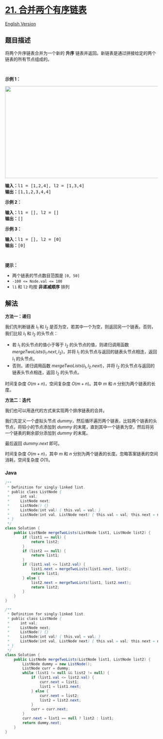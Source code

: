 # [21. 合并两个有序链表](https://leetcode.cn/problems/merge-two-sorted-lists)

[English Version](/solution/0000-0099/0021.Merge%20Two%20Sorted%20Lists/README_EN.md)

## 题目描述

<p>将两个升序链表合并为一个新的 <strong>升序</strong> 链表并返回。新链表是通过拼接给定的两个链表的所有节点组成的。 </p>

<p> </p>

<p><strong>示例 1：</strong></p>
<img alt="" src="https://fastly.jsdelivr.net/gh/doocs/leetcode@main/solution/0000-0099/0021.Merge%20Two%20Sorted%20Lists/images/merge_ex1.jpg" style="width: 662px; height: 302px;" />
<pre>
<strong>输入：</strong>l1 = [1,2,4], l2 = [1,3,4]
<strong>输出：</strong>[1,1,2,3,4,4]
</pre>

<p><strong>示例 2：</strong></p>

<pre>
<strong>输入：</strong>l1 = [], l2 = []
<strong>输出：</strong>[]
</pre>

<p><strong>示例 3：</strong></p>

<pre>
<strong>输入：</strong>l1 = [], l2 = [0]
<strong>输出：</strong>[0]
</pre>

<p> </p>

<p><strong>提示：</strong></p>

<ul>
	<li>两个链表的节点数目范围是 <code>[0, 50]</code></li>
	<li><code>-100 <= Node.val <= 100</code></li>
	<li><code>l1</code> 和 <code>l2</code> 均按 <strong>非递减顺序</strong> 排列</li>
</ul>

## 解法

**方法一：递归**

我们先判断链表 $l_1$ 和 $l_2$ 是否为空，若其中一个为空，则返回另一个链表。否则，我们比较 $l_1$ 和 $l_2$ 的头节点：

-   若 $l_1$ 的头节点的值小于等于 $l_2$ 的头节点的值，则递归调用函数 $mergeTwoLists(l_1.next, l_2)$，并将 $l_1$ 的头节点与返回的链表头节点相连，返回 $l_1$ 的头节点。
-   否则，递归调用函数 $mergeTwoLists(l_1, l_2.next)$，并将 $l_2$ 的头节点与返回的链表头节点相连，返回 $l_2$ 的头节点。

时间复杂度 $O(m + n)$，空间复杂度 $O(m + n)$。其中 $m$ 和 $n$ 分别为两个链表的长度。

**方法二：迭代**

我们也可以用迭代的方式来实现两个排序链表的合并。

我们先定义一个虚拟头节点 $dummy$，然后循环遍历两个链表，比较两个链表的头节点，将较小的节点添加到 $dummy$ 的末尾，直到其中一个链表为空，然后将另一个链表的剩余部分添加到 $dummy$ 的末尾。

最后返回 $dummy.next$ 即可。

时间复杂度 $O(m + n)$，其中 $m$ 和 $n$ 分别为两个链表的长度。忽略答案链表的空间消耗，空间复杂度 $O(1)$。

### **Java**

```java
/**
 * Definition for singly-linked list.
 * public class ListNode {
 *     int val;
 *     ListNode next;
 *     ListNode() {}
 *     ListNode(int val) { this.val = val; }
 *     ListNode(int val, ListNode next) { this.val = val; this.next = next; }
 * }
 */
class Solution {
    public ListNode mergeTwoLists(ListNode list1, ListNode list2) {
        if (list1 == null) {
            return list2;
        }
        if (list2 == null) {
            return list1;
        }
        if (list1.val <= list2.val) {
            list1.next = mergeTwoLists(list1.next, list2);
            return list1;
        } else {
            list2.next = mergeTwoLists(list1, list2.next);
            return list2;
        }
    }
}
```

```java
/**
 * Definition for singly-linked list.
 * public class ListNode {
 *     int val;
 *     ListNode next;
 *     ListNode() {}
 *     ListNode(int val) { this.val = val; }
 *     ListNode(int val, ListNode next) { this.val = val; this.next = next; }
 * }
 */
class Solution {
    public ListNode mergeTwoLists(ListNode list1, ListNode list2) {
        ListNode dummy = new ListNode();
        ListNode curr = dummy;
        while (list1 != null && list2 != null) {
            if (list1.val <= list2.val) {
                curr.next = list1;
                list1 = list1.next;
            } else {
                curr.next = list2;
                list2 = list2.next;
            }
            curr = curr.next;
        }
        curr.next = list1 == null ? list2 : list1;
        return dummy.next;
    }
}
```
